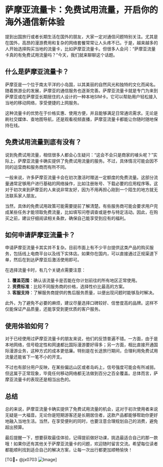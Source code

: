 # 萨摩亚流量卡：免费试用流量，开启你的海外通信新体验

提到出国旅行或者长期生活在国外的朋友，大家一定对通信问题特别关注。尤其是在国外，高昂的漫游费用和复杂的网络套餐常常让人头疼不已。于是，越来越多的人开始选择购买当地的流量卡，比如萨摩亚流量卡。但很多人会问：“萨摩亚流量卡真的有免费试用流量吗？”今天，我们就来聊聊这个话题。

## 什么是萨摩亚流量卡？

萨摩亚是一个位于南太平洋的小岛国，以其美丽的自然风光和独特的文化而闻名。随着旅游业的发展，萨摩亚的通信服务也逐渐完善。萨摩亚流量卡就是专门为来到萨摩亚或在萨摩亚长期居住的人设计的一种本地SIM卡。它可以帮助用户轻松接入当地的移动网络，享受便捷的上网服务。

这种流量卡的优势在于价格实惠、使用方便，并且能够满足日常通讯需求。无论是刷社交媒体、查地图导航，还是观看视频直播，萨摩亚流量卡都能让你随时随地保持在线。

## 免费试用流量到底有没有？

说到免费试用流量，相信很多人都会心生疑问：“这会不会只是商家的噱头呢？”实际上，萨摩亚流量卡确实提供了免费试用流量的服务。不过，具体情况可能会因不同的运营商和服务商而有所不同。

一般来说，许多萨摩亚流量卡会在初次激活时赠送一定额度的免费流量。这部分流量通常足够用户进行基础的网络操作，比如注册账号、下载必要的应用程序等。这对于初次来到萨摩亚的人来说非常友好，因为不用再担心刚到一个陌生的地方就无法联系家人朋友。

当然，具体的免费试用政策可能需要提前了解清楚。有些服务商可能会要求用户完成某些任务才能领取免费流量，比如填写问卷调查或是参与特定活动。因此，在购买之前，建议仔细阅读相关条款，确保自己能享受到应有的福利。

## 如何申请萨摩亚流量卡？

申请萨摩亚流量卡其实并不复杂。目前市面上有不少平台提供这类产品的购买服务，包括线上电商平台以及线下实体店。如果你在国内，可以直接通过正规渠道下单，然后在到达萨摩亚后激活使用即可。

在选择流量卡时，有几个关键点需要注意：

1. **覆盖范围**：确认该流量卡是否能在你计划前往的所有地区正常使用。
2. **资费标准**：比较不同服务商的价格，选择性价比最高的方案。
3. **客服支持**：了解服务商提供的售后服务质量，以便出现问题时能够及时解决。

此外，为了避免不必要的麻烦，建议尽量选择口碑较好、信誉度高的品牌。这样不仅能保证产品质量，还能享受到更优质的客户服务。

## 使用体验如何？

对于已经使用过萨摩亚流量卡的朋友来说，他们的反馈普遍不错。一方面，由于是本地网络，信号稳定性和网速都比国际漫游要好得多；另一方面，相比直接开通国际漫游业务，这种方式的成本更低廉。特别是在长途旅行期间，合理利用免费试用流量还能省下一笔不小的开支。

不过也有部分用户反映，在某些偏远山区或者岛屿上，信号强度可能会有所减弱。但这属于正常现象，毕竟任何移动网络都无法做到百分之百全覆盖。总体而言，萨摩亚流量卡的表现还是相当出色的。

## 总结

总的来说，萨摩亚流量卡确实提供了免费试用流量的机会，这对于初次使用者来说无疑是一大福音。无论你是短期游客还是长期居住者，这款产品都能够帮助你更好地融入当地生活。当然，在享受便利的同时，也要注意合理规划自己的消费，避免超出预算。

最后提醒一下，想要获取最佳体验，记得提前做好功课，挑选最适合自己的那一款哦！如果你还有其他关于萨摩亚流量卡的问题，欢迎随时留言交流。希望每位读者都能顺利找到适合自己的解决方案，让每一次出行都更加顺畅愉快！

[TG💪+ @jx0703 ![Image](https://github.com/user-attachments/assets/dbca1d08-cadb-493c-b0ec-ad6f7a83f270)]